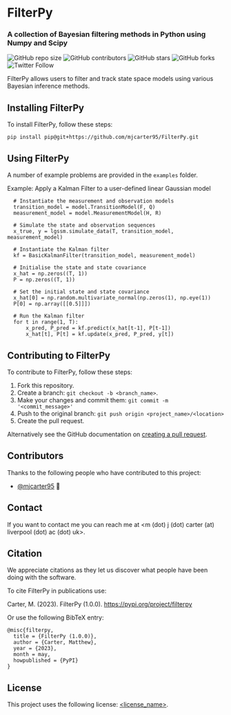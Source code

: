 # FilterPy
### A collection of Bayesian filtering methods in Python using Numpy and Scipy

<!-- tempate https://github.com/scottydocs/README-template.md/blob/master/README.md -->
![GitHub repo size](https://img.shields.io/github/repo-size/mjcarter95/FilterPy)
![GitHub contributors](https://img.shields.io/github/contributors/mjcarter95/FilterPy)
![GitHub stars](https://img.shields.io/github/stars/mjcarter95/FilterPy?style=social)
![GitHub forks](https://img.shields.io/github/forks/mjcarter95/FilterPy?style=social)
![Twitter Follow](https://img.shields.io/twitter/follow/mjcarter955?style=social)

FilterPy allows users to filter and track state space models using various Bayesian inference methods.
<!-- 
## Prerequisites

Before you begin, ensure you have met the following requirements:-->
<!--- These are just example requirements. Add, duplicate or remove as required --->
<!-- * You have installed the latest version of `<coding_language/dependency/requirement_1>`
* You have a `<Windows/Linux/Mac>` machine. State which OS is supported/which is not.
* You have read `<guide/link/documentation_related_to_project>`. --> 

## Installing FilterPy

To install FilterPy, follow these steps:

```
pip install pip@git+https://github.com/mjcarter95/FilterPy.git
```

## Using FilterPy

A number of example problems are provided in the `examples` folder.

Example: Apply a Kalman Filter to a user-defined linear Gaussian model

```
  # Instantiate the measurement and observation models
  transition_model = model.TransitionModel(F, Q)
  measurement_model = model.MeasurementModel(H, R)

  # Simulate the state and observation sequences
  x_true, y = lgssm.simulate_data(T, transition_model, measurement_model)

  # Instantiate the Kalman filter
  kf = BasicKalmanFilter(transition_model, measurement_model)

  # Initialise the state and state covariance
  x_hat = np.zeros((T, 1))
  P = np.zeros((T, 1))

  # Set the initial state and state covariance
  x_hat[0] = np.random.multivariate_normal(np.zeros(1), np.eye(1))
  P[0] = np.array([[0.5]]])

  # Run the Kalman filter
  for t in range(1, T):
      x_pred, P_pred = kf.predict(x_hat[t-1], P[t-1])
      x_hat[t], P[t] = kf.update(x_pred, P_pred, y[t])
```

## Contributing to FilterPy
<!--- If your README is long or you have some specific process or steps you want contributors to follow, consider creating a separate CONTRIBUTING.md file--->
To contribute to FilterPy, follow these steps:

1. Fork this repository.
2. Create a branch: `git checkout -b <branch_name>`.
3. Make your changes and commit them: `git commit -m '<commit_message>'`
4. Push to the original branch: `git push origin <project_name>/<location>`
5. Create the pull request.

Alternatively see the GitHub documentation on [creating a pull request](https://help.github.com/en/github/collaborating-with-issues-and-pull-requests/creating-a-pull-request).

## Contributors

Thanks to the following people who have contributed to this project:

* [@mjcarter95](https://github.com/mjcarter95) 📖
<!-- * [@vberaud](https://github.com/vberaud) 🐛 -->

<!-- You might want to consider using something like the [All Contributors](https://github.com/all-contributors/all-contributors) specification and its [emoji key](https://allcontributors.org/docs/en/emoji-key). -->

## Contact

If you want to contact me you can reach me at <m (dot) j (dot) carter (at) liverpool (dot) ac (dot) uk>.

## Citation
We appreciate citations as they let us discover what people have been doing with the software. 

To cite FilterPy in publications use:

Carter, M. (2023). FilterPy (1.0.0). https://pypi.org/project/filterpy

Or use the following BibTeX entry:

```
@misc{filterpy,
  title = {FilterPy (1.0.0)},
  author = {Carter, Matthew},
  year = {2023},
  month = may,
  howpublished = {PyPI}
}
```

## License
<!--- If you're not sure which open license to use see https://choosealicense.com/--->

This project uses the following license: [<license_name>](<link>).
